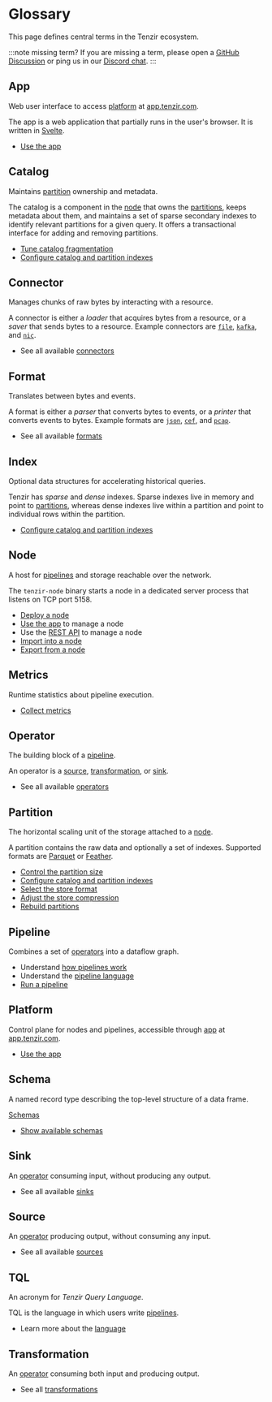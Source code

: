 # Glossary

<!--
This glossary adheres to the following template for defining terms:

    ## TERM

    Brief definition without using TERM.

    One additional paragraphs that provide additional information to
    understand TERM to its full extent. High-level only to understand the
    concept, without going into details, which should be links below this
    paragraph.

    - Link to relevant material
    - Other link to more information
    - ...

This convention is not enforced technically.
-->

This page defines central terms in the Tenzir ecosystem.

:::note missing term?
If you are missing a term, please open a [GitHub Discussion][new-discussion] or
ping us in our [Discord chat](/discord).
:::

[new-discussion]: https://github.com/orgs/tenzir/discussions/new?category=questions-answers

## App

Web user interface to access [platform](#platform) at
[app.tenzir.com](https://app.tenzir.com).

The app is a web application that partially runs in the user's browser. It is
written in [Svelte](https://svelte.dev/).

- [Use the app](./setup-guides/use-the-app/README.md)

## Catalog

Maintains [partition](#partition) ownership and metadata.

The catalog is a component in the [node](#node) that owns the
[partitions](#partition), keeps metadata about them, and maintains a set of
sparse secondary indexes to identify relevant partitions for a given query. It
offers a transactional interface for adding and removing partitions.

- [Tune catalog
  fragmentation](./setup-guides/tune-performance/README.md#tune-catalog-fragmentation)
- [Configure catalog and partition indexes](./setup-guides/tune-performance/README.md#configure-catalog-and-partition-indexes)

## Connector

Manages chunks of raw bytes by interacting with a resource.

A connector is either a *loader* that acquires bytes from a resource, or a
*saver* that sends bytes to a resource. Example connectors are
[`file`](./connectors/file.md), [`kafka`](./connectors/kafka.md), and
[`nic`](./connectors/nic.md).

- See all available [connectors](./connectors.md)

## Format

Translates between bytes and events.

A format is either a *parser* that converts bytes to events, or a *printer*
that converts events to bytes. Example formats are [`json`](./formats/json.md),
[`cef`](./formats/cef), and [`pcap`](./formats/pcap.md).

- See all available [formats](./formats.md)

## Index

Optional data structures for accelerating historical queries.

Tenzir has *sparse* and *dense* indexes. Sparse indexes live in memory and point
to [partitions](#partition), whereas dense indexes live within a partition and
point to individual rows within the partition.

- [Configure catalog and partition indexes](./setup-guides/tune-performance/README.md#configure-catalog-and-partition-indexes)

## Node

A host for [pipelines](#pipeline) and storage reachable over the network.

The `tenzir-node` binary starts a node in a dedicated server process that
listens on TCP port 5158.

- [Deploy a node](./setup-guides/deploy-a-node/README.md)
- [Use the app](./setup-guides/use-the-app/README.md) to manage a node
- Use the [REST API](./rest-api.md) to manage a node
- [Import into a node](./user-guides/import-into-a-node.md)
- [Export from a node](./user-guides/export-from-a-node.md)

## Metrics

Runtime statistics about pipeline execution.

- [Collect metrics](./setup-guides/collect-metrics.md)

## Operator

The building block of a [pipeline](#pipeline).

An operator is a [source](#source), [transformation](#transformation), or
[sink](#sink).

- See all available [operators](./operators.md)

## Partition

The horizontal scaling unit of the storage attached to a [node](#node).

A partition contains the raw data and optionally a set of indexes. Supported
formats are [Parquet](https://parquet.apache.org) or
[Feather](https://arrow.apache.org/docs/python/feather.html).

- [Control the partition size](./setup-guides/tune-performance/README.md#control-the-partition-size)
- [Configure catalog and partition indexes](./setup-guides/tune-performance/README.md#configure-catalog-and-partition-indexes)
- [Select the store format](./setup-guides/tune-performance/README.md#select-the-store-format)
- [Adjust the store
  compression](./setup-guides/tune-performance/README.md#adjust-the-store-compression)
- [Rebuild partitions](./setup-guides/tune-performance/README.md#rebuild-partitions)

## Pipeline

Combines a set of [operators](#operator) into a dataflow graph.

- Understand [how pipelines work](./pipelines.md)
- Understand the [pipeline language](./language.md)
- [Run a pipeline](./user-guides/run-a-pipeline/README.md)

## Platform

Control plane for nodes and pipelines, accessible through [app](#app) at
[app.tenzir.com](https://app.tenzir.com).

- [Use the app](./setup-guides/use-the-app/README.md)

## Schema

A named record type describing the top-level structure of a data frame.

[Schemas](./data-model/schemas.md)

- [Show available schemas](./user-guides/show-available-schemas.md)

## Sink

An [operator](#operator) consuming input, without producing any output.

- See all available [sinks](./operators/sinks/README.md)

## Source

An [operator](#operator) producing output, without consuming any input.

- See all available [sources](./operators/sources/README.md)

## TQL

An acronym for *Tenzir Query Language*.

TQL is the language in which users write [pipelines](#pipeline).

- Learn more about the [language](./language.md)

## Transformation

An [operator](#operator) consuming both input and producing output.

- See all [transformations](./operators/transformations/README.md)

